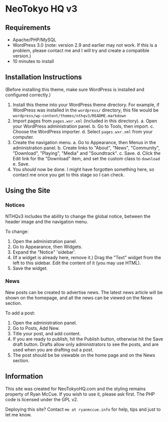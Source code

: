 NeoTokyo HQ v3
==============

Requirements
------------
- Apache/PHP/MySQL
- WordPress 3.0 (note: version 2.9 and earlier may not work. If this is a
  problem, please contact me and I will try and create a compatible version.)
- 10 minutes to install


Installation Instructions
-------------------------

(Before installing this theme, make sure WordPress is installed and configured
correctly.)

1. Install this theme into your WordPress theme directory. For example, if
   WordPress was installed in the `wordpress/` directory, this file would
   be `wordpress/wp-content/themes/nthqv3/README.markdown`
2. Import pages from `pages.wxr.xml` (included in this directory).
    a. Open your WordPress administration panel.
	b. Go to Tools, then import.
	c. Choose the WordPress importer.
	d. Select `pages.wxr.xml` from your computer.
3. Create the navigation menu.
	a. Go to Appearance, then Menus in the administration panel.
	b. Create links to "About", "News", "Community", "Download", "Playing",
	   "Media" and "Soundtrack".
	c. Save.
	d. Click the Edit link for the "Download" item, and set the custom class
	   to `download`
	e. Save.
4. You *should* now be done. I might have forgotten something here, so contact
   me once you get to this stage so I can check.


Using the Site
--------------

### Notices
NTHQv3 includes the ability to change the global notice, between the header
image and the navigation menu.

To change:

1. Open the administration panel.
2. Go to Appearance, then Widgets.
3. Expand the "Notice" 'sidebar'.
4. (If a widget is already here, remove it.)
   Drag the "Text" widget from the left to this sidebar. Edit the content of
   it (you may use HTML).
5. Save the widget.

### News
New posts can be created to advertise news. The latest news article will be
shown on the homepage, and all the news can be viewed on the News section.

To add a post:

1. Open the administration panel.
2. Go to Posts, Add New.
3. Title your post, and add content.
4. If you are ready to publish, hit the Publish button, otherwise hit the Save
   draft button. Drafts allow only administrators to see the posts, and are
   used when you are drafting out a post.
5. The post should be be viewable on the home page and on the News section.


Information
-----------

This site was created for NeoTokyoHQ.com and the styling remains property of
Ryan McCue. If you wish to use it, please ask first. The PHP code is licensed
under the GPL v2.

Deploying this site? Contact `me at ryanmccue.info` for help, tips and just to
let me know.
